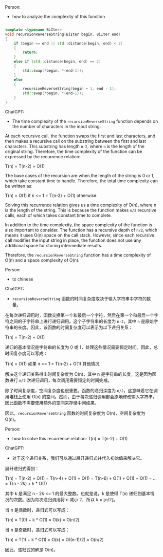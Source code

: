  
Person: 
- how to analyze the complexity of this function
```c++

template <typename BiIter>
void recursionReverseString(BiIter begin, BiIter end)
{
    if (begin == end || std::distance(begin, end) < 2)
    {
        return;
    }
    else if (std::distance(begin, end) == 2)
    {
        std::swap(*begin, *(end-1));
    }
    else
    {
        recursionReverseString(begin + 1, end - 1);
        std::swap(*begin, *(end-1));
    }
}
```

ChatGPT: 
- The time complexity of the `recursionReverseString` function depends on the number of characters in the input string.

At each recursive call, the function swaps the first and last characters, and then makes a recursive call on the substring between the first and last characters. This substring has length `n-2`, where `n` is the length of the original string. Therefore, the time complexity of the function can be expressed by the recurrence relation:

T(n) = T(n-2) + O(1)

The base cases of the recursion are when the length of the string is 0 or 1, which take constant time to handle. Therefore, the total time complexity can be written as:

T(n) = O(1) if n <= 1
= T(n-2) + O(1) otherwise

Solving this recurrence relation gives us a time complexity of O(n), where n is the length of the string. This is because the function makes `n/2` recursive calls, each of which takes constant time to complete.

In addition to the time complexity, the space complexity of the function is also important to consider. The function has a recursive depth of `n/2`, which means it uses O(n) space on the call stack. However, since each recursive call modifies the input string in place, the function does not use any additional space for storing intermediate results.

Therefore, the `recursionReverseString` function has a time complexity of O(n) and a space complexity of O(n).

Person: 
- to chinese

ChatGPT: 
- `recursionReverseString` 函数的时间复杂度取决于输入字符串中字符的数量。

在每次递归调用时，函数交换第一个和最后一个字符，然后在第一个和最后一个字符之间的子字符串上进行递归调用。这个子字符串的长度为 `n-2`，其中 `n` 是原始字符串的长度。因此，该函数的时间复杂度可以表示为以下递归关系：

T(n) = T(n-2) + O(1)

递归的基本情况是字符串的长度为 0 或 1，处理这些情况需要恒定时间。因此，总时间复杂度可以写成：

T(n) = O(1) 如果 n <= 1
= T(n-2) + O(1) 其他情况

解决这个递归关系得出时间复杂度为 O(n)，其中 n 是字符串的长度。这是因为函数进行 `n/2` 次递归调用，每次调用需要恒定的时间完成。

除了时间复杂度，空间复杂度也很重要。函数的递归深度为 `n/2`，这意味着它在调用堆栈上使用 O(n) 的空间。然而，由于每次递归调用都会原地修改输入字符串，因此函数不需要使用额外的空间来存储中间结果。

因此，`recursionReverseString` 函数的时间复杂度为 O(n)，空间复杂度为 O(n)。

Person: 
- how to solve this recurrence relation: T(n) = T(n-2) + O(1)

ChatGPT: 
- 对于这个递归关系，我们可以通过展开递归式并代入初始值来解决它。

展开递归式得到：

T(n) = T(n-2) + O(1)
= T(n-4) + O(1) + O(1)
= T(n-6) + O(1) + O(1) + O(1)
= ...
= T(n - 2k) + k * O(1)

其中 k 是满足 n - 2k <= 1 的最大整数。也就是说，k 是使得 T(n) 递归到基本情况的次数。因为每次递归调用将 n 减小 2，所以 k = ⌊n/2⌋。

当 n 是偶数时，递归式可以写成：

T(n) = T(0) + k * O(1)
= O(k)
= O(n/2)

当 n 是奇数时，递归式可以写成：

T(n) = T(1) + k * O(1)
= O(k)
= O((n-1)/2)
= O(n/2)

因此，递归式的解是 O(n)。